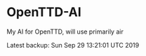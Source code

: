 # OpenTTD-AI
My AI for OpenTTD, will use primarily air

Latest backup: Sun Sep 29 13:21:01 UTC 2019
